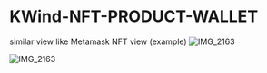 # KWind-NFT-PRODUCT-WALLET
similar view like Metamask NFT view (example)
![IMG_2163](https://github.com/user-attachments/assets/0bb2342d-e866-488e-b4d0-7c60320998b5)

![IMG_2163](https://github.com/user-attachments/assets/2c377ace-5030-44b1-84b7-701705791ae7)
